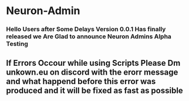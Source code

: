 # Neuron-Admin
### Hello Users after Some Delays Version 0.0.1 Has finally released we Are Glad to announce Neuron Admins Alpha Testing
## If Errors Occour while using Scripts Please Dm unkown.eu on discord with the erorr message and what happend before this error was produced and it will be fixed as fast as possible
